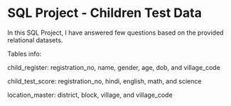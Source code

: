 # SQL Project - Children Test Data
In this SQL Project, I have answered few questions based on the provided relational datasets.

Tables info:

child_register: registration_no, name, gender, age, dob, and village_code

child_test_score: registration_no, hindi, english, math, and science

location_master: district, block, village, and village_code
